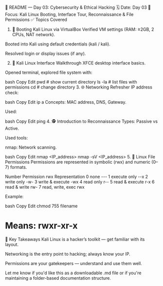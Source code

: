 📒 README — Day 03: Cybersecurity & Ethical Hacking
🗓️ Date: Day 03
🎯 Focus: Kali Linux Booting, Interface Tour, Reconnaissance & File Permissions
✅ Topics Covered
1. 🔧 Booting Kali Linux via VirtualBox
Verified VM settings (RAM: ≥2GB, 2 CPUs, NAT network).

Booted into Kali using default credentials (kali / kali).

Resolved login or display issues (if any).

2. 🧭 Kali Linux Interface Walkthrough
XFCE desktop interface basics.

Opened terminal, explored file system with:

bash
Copy
Edit
pwd        # show current directory
ls -la     # list files with permissions
cd         # change directory
3. 🌐 Networking Refresher
IP address check:

bash
Copy
Edit
ip a
Concepts: MAC address, DNS, Gateway.

Used:

bash
Copy
Edit
ping <target>
4. 🕵️ Introduction to Reconnaissance
Types: Passive vs Active.

Used tools:

nmap: Network scanning.

bash
Copy
Edit
nmap <IP_address>
nmap -sV <IP_address>
5. 🔐 Linux File Permissions
Permissions are represented in symbolic (rwx) and numeric (0–7) formats.

Number	Permission	rwx Representation
0	none	---
1	execute only	--x
2	write only	-w-
3	write & execute	-wx
4	read only	r--
5	read & execute	r-x
6	read & write	rw-
7	read, write, exec	rwx

Example:

bash
Copy
Edit
chmod 755 filename
# Means: rwxr-xr-x
🧠 Key Takeaways
Kali Linux is a hacker’s toolkit — get familiar with its layout.

Networking is the entry point to hacking; always know your IP.

Permissions are your gatekeepers — understand and use them well.

Let me know if you'd like this as a downloadable .md file or if you're maintaining a folder-based documentation structure.
